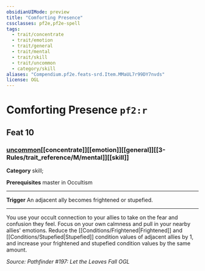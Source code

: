 ```yaml
---
obsidianUIMode: preview
title: "Comforting Presence"
cssclasses: pf2e,pf2e-spell
tags:
  - trait/concentrate
  - trait/emotion
  - trait/general
  - trait/mental
  - trait/skill
  - trait/uncommon
  - category/skill
aliases: "Compendium.pf2e.feats-srd.Item.MMaUL7r99DY7nvds"
license: OGL
---
```

# Comforting Presence `pf2:r`
## Feat 10
### [uncommon](uncommon "Uncommon Rarity Trait")[[concentrate]][[emotion]][[general]][[3-Rules/trait_reference/M/mental]][[skill]]

**Category** skill; 



**Prerequisites** master in Occultism
* * *
**Trigger** An adjacent ally becomes frightened or stupefied.

* * *

You use your occult connection to your allies to take on the fear and confusion they feel. Focus on your own calmness and pull in your nearby allies' emotions. Reduce the [[Conditions/Frightened|Frightened]] and [[Conditions/Stupefied|Stupefied]] condition values of adjacent allies by 1, and increase your frightened and stupefied condition values by the same amount.

*Source: Pathfinder #197: Let the Leaves Fall*
*OGL*